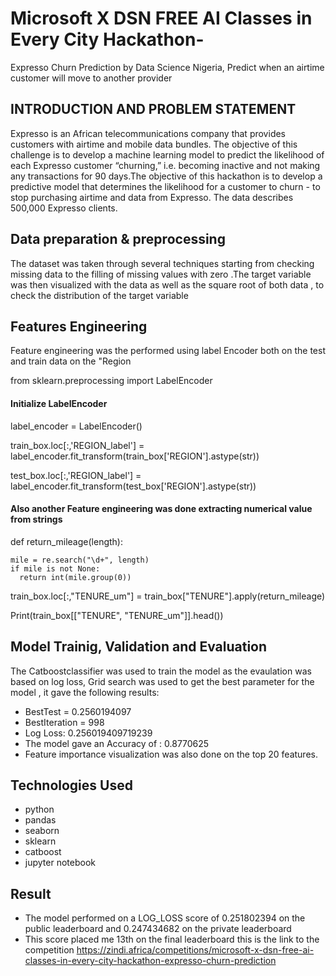# Microsoft X DSN FREE AI Classes in Every City Hackathon-
Expresso Churn Prediction by Data Science Nigeria,
Predict when an airtime customer will move to another provider
## INTRODUCTION AND PROBLEM STATEMENT
Expresso is an African telecommunications company that provides customers with airtime and mobile data bundles. The objective of this challenge is to develop a machine learning model to predict the likelihood of each Expresso customer “churning,” i.e. becoming inactive and not making any transactions for 90 days.The objective of this hackathon is to develop a predictive model that determines the likelihood for a customer to churn - to stop purchasing airtime and data from Expresso.
The data describes 500,000 Expresso clients.
## Data preparation & preprocessing
The dataset was taken through several techniques starting from checking missing data to the filling of missing values with zero .The target variable was then visualized with the data as well as the square root of both data , to check the distribution of the target variable

## Features Engineering
Feature engineering was the performed using label Encoder both on the test and train data on the "Region

from sklearn.preprocessing import LabelEncoder

#### Initialize LabelEncoder

label_encoder = LabelEncoder()

train_box.loc[:,'REGION_label'] = label_encoder.fit_transform(train_box['REGION'].astype(str))

test_box.loc[:,'REGION_label'] = label_encoder.fit_transform(test_box['REGION'].astype(str))

#### Also another Feature engineering was done extracting numerical value from strings

def return_mileage(length):

    mile = re.search("\d+", length)
    if mile is not None:
      return int(mile.group(0))
      
train_box.loc[:,"TENURE_um"] = train_box["TENURE"].apply(return_mileage)

Print(train_box[["TENURE", "TENURE_um"]].head())

## Model Trainig, Validation and Evaluation
The Catboostclassifier was used to train the model as the evaulation was based on log loss, Grid search was used to get the best parameter for the model , it gave the following results: 
* BestTest = 0.2560194097
* BestIteration = 998
* Log Loss: 0.256019409719239
* The model gave an Accuracy of : 0.8770625
* Feature importance visualization was also done on the top 20 features.

## Technologies Used
 * python
 * pandas
 * seaborn
 * sklearn
 * catboost
 * jupyter notebook

## Result 
* The model performed on a LOG_LOSS score of 0.251802394 on the public leaderboard and 0.247434682 on the private leaderboard
* This score placed me 13th on the final leaderboard
  this is the link to the competition
https://zindi.africa/competitions/microsoft-x-dsn-free-ai-classes-in-every-city-hackathon-expresso-churn-prediction


